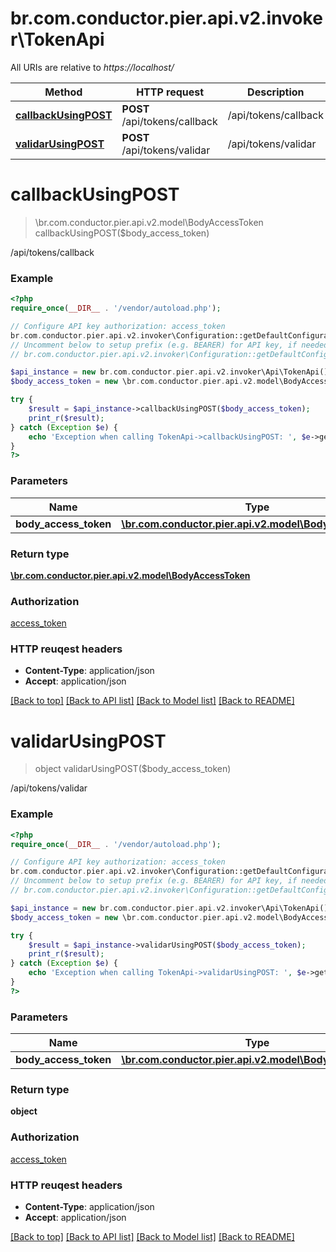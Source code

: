 # br.com.conductor.pier.api.v2.invoker\TokenApi

All URIs are relative to *https://localhost/*

Method | HTTP request | Description
------------- | ------------- | -------------
[**callbackUsingPOST**](TokenApi.md#callbackUsingPOST) | **POST** /api/tokens/callback | /api/tokens/callback
[**validarUsingPOST**](TokenApi.md#validarUsingPOST) | **POST** /api/tokens/validar | /api/tokens/validar


# **callbackUsingPOST**
> \br.com.conductor.pier.api.v2.model\BodyAccessToken callbackUsingPOST($body_access_token)

/api/tokens/callback

### Example 
```php
<?php
require_once(__DIR__ . '/vendor/autoload.php');

// Configure API key authorization: access_token
br.com.conductor.pier.api.v2.invoker\Configuration::getDefaultConfiguration()->setApiKey('access_token', 'YOUR_API_KEY');
// Uncomment below to setup prefix (e.g. BEARER) for API key, if needed
// br.com.conductor.pier.api.v2.invoker\Configuration::getDefaultConfiguration()->setApiKeyPrefix('access_token', 'BEARER');

$api_instance = new br.com.conductor.pier.api.v2.invoker\Api\TokenApi();
$body_access_token = new \br.com.conductor.pier.api.v2.model\BodyAccessToken(); // \br.com.conductor.pier.api.v2.model\BodyAccessToken | bodyAccessToken

try { 
    $result = $api_instance->callbackUsingPOST($body_access_token);
    print_r($result);
} catch (Exception $e) {
    echo 'Exception when calling TokenApi->callbackUsingPOST: ', $e->getMessage(), "\n";
}
?>
```

### Parameters

Name | Type | Description  | Notes
------------- | ------------- | ------------- | -------------
 **body_access_token** | [**\br.com.conductor.pier.api.v2.model\BodyAccessToken**](\br.com.conductor.pier.api.v2.model\BodyAccessToken.md)| bodyAccessToken | 

### Return type

[**\br.com.conductor.pier.api.v2.model\BodyAccessToken**](BodyAccessToken.md)

### Authorization

[access_token](../README.md#access_token)

### HTTP reuqest headers

 - **Content-Type**: application/json
 - **Accept**: application/json

[[Back to top]](#) [[Back to API list]](../README.md#documentation-for-api-endpoints) [[Back to Model list]](../README.md#documentation-for-models) [[Back to README]](../README.md)

# **validarUsingPOST**
> object validarUsingPOST($body_access_token)

/api/tokens/validar

### Example 
```php
<?php
require_once(__DIR__ . '/vendor/autoload.php');

// Configure API key authorization: access_token
br.com.conductor.pier.api.v2.invoker\Configuration::getDefaultConfiguration()->setApiKey('access_token', 'YOUR_API_KEY');
// Uncomment below to setup prefix (e.g. BEARER) for API key, if needed
// br.com.conductor.pier.api.v2.invoker\Configuration::getDefaultConfiguration()->setApiKeyPrefix('access_token', 'BEARER');

$api_instance = new br.com.conductor.pier.api.v2.invoker\Api\TokenApi();
$body_access_token = new \br.com.conductor.pier.api.v2.model\BodyAccessToken(); // \br.com.conductor.pier.api.v2.model\BodyAccessToken | bodyAccessToken

try { 
    $result = $api_instance->validarUsingPOST($body_access_token);
    print_r($result);
} catch (Exception $e) {
    echo 'Exception when calling TokenApi->validarUsingPOST: ', $e->getMessage(), "\n";
}
?>
```

### Parameters

Name | Type | Description  | Notes
------------- | ------------- | ------------- | -------------
 **body_access_token** | [**\br.com.conductor.pier.api.v2.model\BodyAccessToken**](\br.com.conductor.pier.api.v2.model\BodyAccessToken.md)| bodyAccessToken | 

### Return type

**object**

### Authorization

[access_token](../README.md#access_token)

### HTTP reuqest headers

 - **Content-Type**: application/json
 - **Accept**: application/json

[[Back to top]](#) [[Back to API list]](../README.md#documentation-for-api-endpoints) [[Back to Model list]](../README.md#documentation-for-models) [[Back to README]](../README.md)

